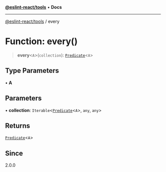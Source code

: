 [**@eslint-react/tools**](../README.md) • **Docs**

***

[@eslint-react/tools](../README.md) / every

# Function: every()

> **every**\<`A`\>(`collection`): [`Predicate`](../interfaces/Predicate.md)\<`A`\>

## Type Parameters

• **A**

## Parameters

• **collection**: `Iterable`\<[`Predicate`](../interfaces/Predicate.md)\<`A`\>, `any`, `any`\>

## Returns

[`Predicate`](../interfaces/Predicate.md)\<`A`\>

## Since

2.0.0
